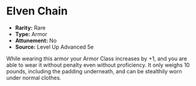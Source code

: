 # Elven Chain

- **Rarity:** Rare
- **Type:** Armor
- **Attunement:** No
- **Source:** Level Up Advanced 5e

While wearing this armor your Armor Class increases by +1, and you are able to wear it without penalty even without proficiency. It only weighs 10 pounds, including the padding underneath, and can be stealthily worn under normal clothes.
